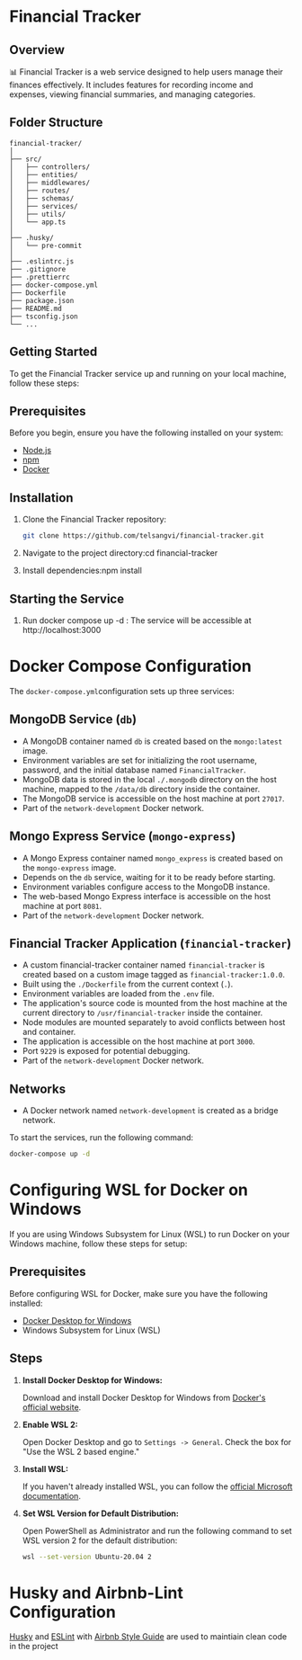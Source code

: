 # Financial Tracker

## Overview

📊 Financial Tracker is a web service designed to help users manage their finances effectively. It includes features for recording income and expenses, viewing financial summaries, and managing categories.

## Folder Structure

```plaintext
financial-tracker/
│
├── src/
│   ├── controllers/
│   ├── entities/
│   ├── middlewares/
│   ├── routes/
│   ├── schemas/
│   ├── services/
│   ├── utils/
│   └── app.ts
│
├── .husky/
│   └── pre-commit
│
├── .eslintrc.js
├── .gitignore
├── .prettierrc
├── docker-compose.yml
├── Dockerfile
├── package.json
├── README.md
├── tsconfig.json
└── ...
```

## Getting Started

To get the Financial Tracker service up and running on your local machine, follow these steps:

## Prerequisites

Before you begin, ensure you have the following installed on your system:

- [Node.js](https://nodejs.org/)
- [npm](https://www.npmjs.com/)
- [Docker](https://www.docker.com/)

## Installation

1. Clone the Financial Tracker repository:

   ```bash
   git clone https://github.com/telsangvi/financial-tracker.git
2. Navigate to the project directory:cd financial-tracker
3. Install dependencies:npm install

## Starting the Service
1. Run docker compose up -d : The service will be accessible at http://localhost:3000

# Docker Compose Configuration
The `docker-compose.yml`configuration sets up three services:

## MongoDB Service (`db`)

- A MongoDB container named `db` is created based on the `mongo:latest` image.
- Environment variables are set for initializing the root username, password, and the initial database named `FinancialTracker`.
- MongoDB data is stored in the local `./.mongodb` directory on the host machine, mapped to the `/data/db` directory inside the container.
- The MongoDB service is accessible on the host machine at port `27017`.
- Part of the `network-development` Docker network.

## Mongo Express Service (`mongo-express`)

- A Mongo Express container named `mongo_express` is created based on the `mongo-express` image.
- Depends on the `db` service, waiting for it to be ready before starting.
- Environment variables configure access to the MongoDB instance.
- The web-based Mongo Express interface is accessible on the host machine at port `8081`.
- Part of the `network-development` Docker network.

## Financial Tracker Application (`financial-tracker`)

- A custom financial-tracker container named `financial-tracker` is created based on a custom image tagged as `financial-tracker:1.0.0`.
- Built using the `./Dockerfile` from the current context (`.`).
- Environment variables are loaded from the `.env` file.
- The application's source code is mounted from the host machine at the current directory to `/usr/financial-tracker` inside the container.
- Node modules are mounted separately to avoid conflicts between host and container.
- The application is accessible on the host machine at port `3000`.
- Port `9229` is exposed for potential debugging.
- Part of the `network-development` Docker network.

## Networks

- A Docker network named `network-development` is created as a bridge network.

To start the services, run the following command:

```bash
docker-compose up -d
```

# Configuring WSL for Docker on Windows

If you are using Windows Subsystem for Linux (WSL) to run Docker on your Windows machine, follow these steps for setup:

## Prerequisites

Before configuring WSL for Docker, make sure you have the following installed:

- [Docker Desktop for Windows](https://www.docker.com/products/docker-desktop)
- Windows Subsystem for Linux (WSL)

## Steps

1. **Install Docker Desktop for Windows:**

   Download and install Docker Desktop for Windows from [Docker's official website](https://www.docker.com/products/docker-desktop).

2. **Enable WSL 2:**

   Open Docker Desktop and go to `Settings -> General`. Check the box for "Use the WSL 2 based engine."

3. **Install WSL:**

   If you haven't already installed WSL, you can follow the [official Microsoft documentation](https://docs.microsoft.com/en-us/windows/wsl/install).

4. **Set WSL Version for Default Distribution:**

   Open PowerShell as Administrator and run the following command to set WSL version 2 for the default distribution:

   ```bash
   wsl --set-version Ubuntu-20.04 2
   
# Husky and Airbnb-Lint Configuration

[Husky](https://github.com/typicode/husky) and [ESLint](https://eslint.org/) with [Airbnb Style Guide](https://github.com/airbnb/javascript) are used to maintiain clean code in the project
